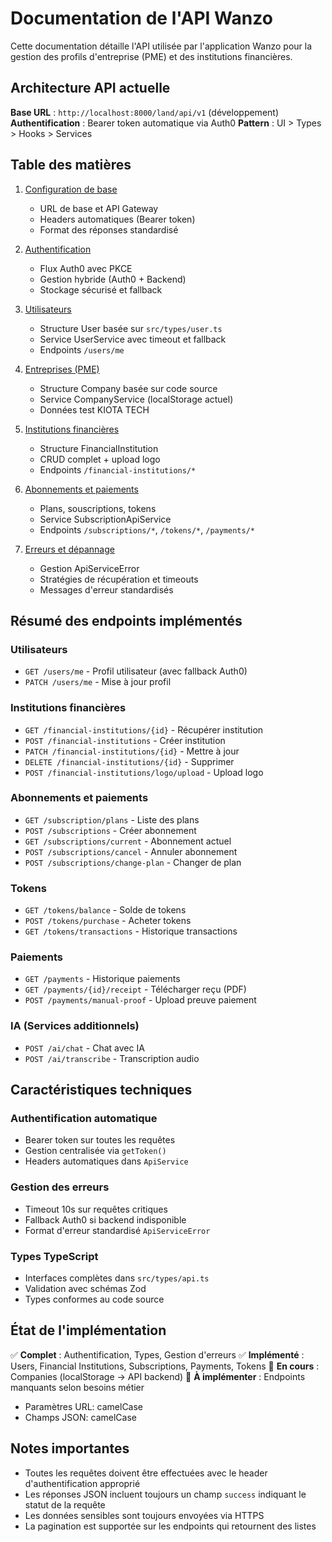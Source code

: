 # Documentation de l'API Wanzo

Cette documentation détaille l'API utilisée par l'application Wanzo pour la gestion des profils d'entreprise (PME) et des institutions financières.

## Architecture API actuelle

**Base URL** : `http://localhost:8000/land/api/v1` (développement)
**Authentification** : Bearer token automatique via Auth0
**Pattern** : UI > Types > Hooks > Services

## Table des matières

1. [Configuration de base](./01-configuration.md)
   - URL de base et API Gateway
   - Headers automatiques (Bearer token)
   - Format des réponses standardisé

2. [Authentification](./02-authentification.md)
   - Flux Auth0 avec PKCE
   - Gestion hybride (Auth0 + Backend)
   - Stockage sécurisé et fallback

3. [Utilisateurs](./03-utilisateurs.md)
   - Structure User basée sur `src/types/user.ts`
   - Service UserService avec timeout et fallback
   - Endpoints `/users/me`

4. [Entreprises (PME)](./04-entreprises.md)
   - Structure Company basée sur code source
   - Service CompanyService (localStorage actuel)
   - Données test KIOTA TECH

5. [Institutions financières](./05-institutions-financieres.md)
   - Structure FinancialInstitution
   - CRUD complet + upload logo
   - Endpoints `/financial-institutions/*`

6. [Abonnements et paiements](./06-abonnements.md)
   - Plans, souscriptions, tokens
   - Service SubscriptionApiService
   - Endpoints `/subscriptions/*`, `/tokens/*`, `/payments/*`

7. [Erreurs et dépannage](./07-erreurs.md)
   - Gestion ApiServiceError
   - Stratégies de récupération et timeouts
   - Messages d'erreur standardisés

## Résumé des endpoints implémentés

### Utilisateurs
- `GET /users/me` - Profil utilisateur (avec fallback Auth0)
- `PATCH /users/me` - Mise à jour profil

### Institutions financières
- `GET /financial-institutions/{id}` - Récupérer institution
- `POST /financial-institutions` - Créer institution  
- `PATCH /financial-institutions/{id}` - Mettre à jour
- `DELETE /financial-institutions/{id}` - Supprimer
- `POST /financial-institutions/logo/upload` - Upload logo

### Abonnements et paiements
- `GET /subscription/plans` - Liste des plans
- `POST /subscriptions` - Créer abonnement
- `GET /subscriptions/current` - Abonnement actuel
- `POST /subscriptions/cancel` - Annuler abonnement
- `POST /subscriptions/change-plan` - Changer de plan

### Tokens
- `GET /tokens/balance` - Solde de tokens
- `POST /tokens/purchase` - Acheter tokens
- `GET /tokens/transactions` - Historique transactions

### Paiements
- `GET /payments` - Historique paiements
- `GET /payments/{id}/receipt` - Télécharger reçu (PDF)
- `POST /payments/manual-proof` - Upload preuve paiement

### IA (Services additionnels)
- `POST /ai/chat` - Chat avec IA
- `POST /ai/transcribe` - Transcription audio

## Caractéristiques techniques

### Authentification automatique
- Bearer token sur toutes les requêtes
- Gestion centralisée via `getToken()`
- Headers automatiques dans `ApiService`

### Gestion des erreurs
- Timeout 10s sur requêtes critiques
- Fallback Auth0 si backend indisponible
- Format d'erreur standardisé `ApiServiceError`

### Types TypeScript
- Interfaces complètes dans `src/types/api.ts`
- Validation avec schémas Zod
- Types conformes au code source

## État de l'implémentation

✅ **Complet** : Authentification, Types, Gestion d'erreurs
✅ **Implémenté** : Users, Financial Institutions, Subscriptions, Payments, Tokens
🚧 **En cours** : Companies (localStorage → API backend)
🚧 **À implémenter** : Endpoints manquants selon besoins métier
- Paramètres URL: camelCase
- Champs JSON: camelCase

## Notes importantes

- Toutes les requêtes doivent être effectuées avec le header d'authentification approprié
- Les réponses JSON incluent toujours un champ `success` indiquant le statut de la requête
- Les données sensibles sont toujours envoyées via HTTPS
- La pagination est supportée sur les endpoints qui retournent des listes
